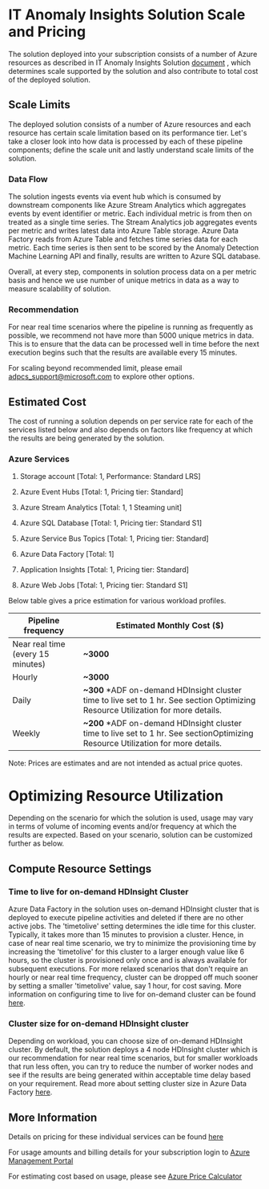 # IT Anomaly Insights Solution Scale and Pricing

The solution deployed into your subscription consists of a number of Azure resources as described in IT Anomaly Insights Solution [document](https://github.com/Azure/itanomalyinsights-cortana-intelligence-preconfigured-solution/blob/master/Docs/IT%20Anomaly%20Insights%20Post%20Deployment%20Instructions.md#it-anomaly-insights-solution) , which determines scale supported by the solution and also contribute to total cost of the deployed solution.

## Scale Limits

The deployed solution consists of a number of Azure resources and each resource has certain scale limitation based on its performance tier. Let&#39;s take a closer look into how data is processed by each of these pipeline components; define the scale unit and lastly understand scale limits of the solution.

### Data Flow

The solution ingests events via event hub which is consumed by downstream components like Azure Stream Analytics which aggregates events by event identifier or metric. Each individual metric is from then on treated as a single time series. The Stream Analytics job aggregates events per metric and writes latest data into Azure Table storage. Azure Data Factory reads from Azure Table and fetches time series data for each metric. Each time series is then sent to be scored by the Anomaly Detection Machine Learning API and finally, results are written to Azure SQL database.

Overall, at every step, components in solution process data on a per metric basis and hence we use number of unique metrics in data as a way to measure scalability of solution.

### Recommendation

For near real time scenarios where the pipeline is running as frequently as possible, we recommend not have more than 5000 unique metrics in data. This is to ensure that the data can be processed well in time before the next execution begins such that the results are available every 15 minutes.

For scaling beyond recommended limit, please email [adpcs\_support@microsoft.com](mailto:adpcs_support@microsoft.com) to explore other options.

## Estimated Cost

The cost of running a solution depends on per service rate for each of the services listed below and also depends on factors like frequency at which the results are being generated by the solution.

### Azure Services

1. Storage account [Total: 1, Performance: Standard LRS]

2. Azure Event Hubs [Total: 1, Pricing tier: Standard]

3. Azure Stream Analytics [Total: 1, 1 Steaming unit]

4. Azure SQL Database [Total: 1, Pricing tier: Standard S1]

5. Azure Service Bus Topics [Total: 1, Pricing tier: Standard]

6. Azure Data Factory [Total: 1]

7. Application Insights [Total: 1, Pricing tier: Standard]

8. Azure Web Jobs [Total: 1, Pricing tier: Standard S1]

Below table gives a price estimation for various workload profiles.

| Pipeline frequency | Estimated Monthly Cost ($) |
| --- | --- |
| Near real time (every 15 minutes) | **~3000** |
| Hourly | **~3000** |
| Daily | **~300** \*ADF on-demand HDInsight cluster time to live set to 1 hr. See section Optimizing Resource Utilization for more details. |
| Weekly | **~200** \*ADF on-demand HDInsight cluster time to live set to 1 hr. See sectionOptimizing Resource Utilization for more details. |

Note: Prices are estimates and are not intended as actual price quotes.

# Optimizing Resource Utilization

Depending on the scenario for which the solution is used, usage may vary in terms of volume of incoming events and/or frequency at which the results are expected. Based on your scenario, solution can be customized further as below.

## Compute Resource Settings

### Time to live for on-demand HDInsight Cluster

Azure Data Factory in the solution uses on-demand HDInsight cluster that is deployed to execute pipeline activities and deleted if there are no other active jobs. The &#39;timetolive&#39; setting determines the idle time for this cluster. Typically, it takes more than 15 minutes to provision a cluster. Hence, in case of near real time scenario, we try to minimize the provisioning time by increasing the &#39;timetolive&#39; for this cluster to a larger enough value like 6 hours, so the cluster is provisioned only once and is always available for subsequent executions. For more relaxed scenarios that don&#39;t require an hourly or near real time frequency, cluster can be dropped off much sooner by setting a smaller &#39;timetolive&#39; value, say 1 hour, for cost saving. More information on configuring time to live for on-demand cluster can be found [here](https://azure.microsoft.com/en-us/documentation/articles/data-factory-compute-linked-services/).

### Cluster size for on-demand HDInsight cluster

Depending on workload, you can choose size of on-demand HDInsight cluster. By default, the solution deploys a 4 node HDInsight cluster which is our recommendation for near real time scenarios, but for smaller workloads that run less often, you can try to reduce the number of worker nodes and see if the results are being generated within acceptable time delay based on your requirement. Read more about setting cluster size in Azure Data Factory [here](https://azure.microsoft.com/en-us/documentation/articles/data-factory-compute-linked-services/).

## More Information

Details on pricing for these individual services can be found [here](https://azure.microsoft.com/en-us/pricing)

For usage amounts and billing details for your subscription login to [Azure Management Portal](https://portal.azure.com/)

For estimating cost based on usage, please see [Azure Price Calculator](https://azure.microsoft.com/en-us/pricing/calculator/)
